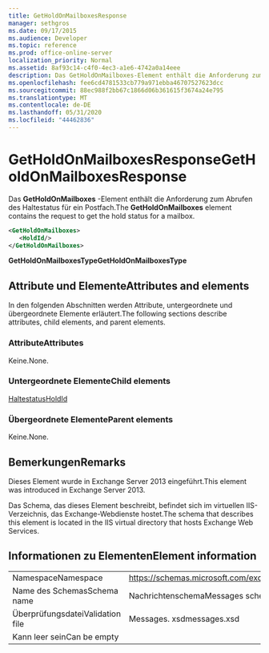 ```yaml
---
title: GetHoldOnMailboxesResponse
manager: sethgros
ms.date: 09/17/2015
ms.audience: Developer
ms.topic: reference
ms.prod: office-online-server
localization_priority: Normal
ms.assetid: 8af93c14-c4f0-4ec3-a1e6-4742a0a14eee
description: Das GetHoldOnMailboxes-Element enthält die Anforderung zum Abrufen des Haltestatus für ein Postfach.
ms.openlocfilehash: fee6cd4781533cb779a971ebba46707527623dcc
ms.sourcegitcommit: 88ec988f2bb67c1866d06b361615f3674a24e795
ms.translationtype: MT
ms.contentlocale: de-DE
ms.lasthandoff: 05/31/2020
ms.locfileid: "44462836"
---
```

# <a name="getholdonmailboxesresponse"></a><span data-ttu-id="40669-103">GetHoldOnMailboxesResponse</span><span class="sxs-lookup"><span data-stu-id="40669-103">GetHoldOnMailboxesResponse</span></span>

<span data-ttu-id="40669-104">Das **GetHoldOnMailboxes** -Element enthält die Anforderung zum Abrufen des Haltestatus für ein Postfach.</span><span class="sxs-lookup"><span data-stu-id="40669-104">The **GetHoldOnMailboxes** element contains the request to get the hold status for a mailbox.</span></span> 
  
```XML
<GetHoldOnMailboxes>
   <HoldId/>
</GetHoldOnMailboxes>
```

 <span data-ttu-id="40669-105">**GetHoldOnMailboxesType**</span><span class="sxs-lookup"><span data-stu-id="40669-105">**GetHoldOnMailboxesType**</span></span>
## <a name="attributes-and-elements"></a><span data-ttu-id="40669-106">Attribute und Elemente</span><span class="sxs-lookup"><span data-stu-id="40669-106">Attributes and elements</span></span>

<span data-ttu-id="40669-107">In den folgenden Abschnitten werden Attribute, untergeordnete und übergeordnete Elemente erläutert.</span><span class="sxs-lookup"><span data-stu-id="40669-107">The following sections describe attributes, child elements, and parent elements.</span></span>
  
### <a name="attributes"></a><span data-ttu-id="40669-108">Attribute</span><span class="sxs-lookup"><span data-stu-id="40669-108">Attributes</span></span>

<span data-ttu-id="40669-109">Keine.</span><span class="sxs-lookup"><span data-stu-id="40669-109">None.</span></span>
  
### <a name="child-elements"></a><span data-ttu-id="40669-110">Untergeordnete Elemente</span><span class="sxs-lookup"><span data-stu-id="40669-110">Child elements</span></span>

[<span data-ttu-id="40669-111">Haltestatus</span><span class="sxs-lookup"><span data-stu-id="40669-111">HoldId</span></span>](holdid.md)
  
### <a name="parent-elements"></a><span data-ttu-id="40669-112">Übergeordnete Elemente</span><span class="sxs-lookup"><span data-stu-id="40669-112">Parent elements</span></span>

<span data-ttu-id="40669-113">Keine.</span><span class="sxs-lookup"><span data-stu-id="40669-113">None.</span></span>
  
## <a name="remarks"></a><span data-ttu-id="40669-114">Bemerkungen</span><span class="sxs-lookup"><span data-stu-id="40669-114">Remarks</span></span>

<span data-ttu-id="40669-115">Dieses Element wurde in Exchange Server 2013 eingeführt.</span><span class="sxs-lookup"><span data-stu-id="40669-115">This element was introduced in Exchange Server 2013.</span></span>
  
<span data-ttu-id="40669-116">Das Schema, das dieses Element beschreibt, befindet sich im virtuellen IIS-Verzeichnis, das Exchange-Webdienste hostet.</span><span class="sxs-lookup"><span data-stu-id="40669-116">The schema that describes this element is located in the IIS virtual directory that hosts Exchange Web Services.</span></span>
  
## <a name="element-information"></a><span data-ttu-id="40669-117">Informationen zu Elementen</span><span class="sxs-lookup"><span data-stu-id="40669-117">Element information</span></span>

|||
|:-----|:-----|
|<span data-ttu-id="40669-118">Namespace</span><span class="sxs-lookup"><span data-stu-id="40669-118">Namespace</span></span>  <br/> |https://schemas.microsoft.com/exchange/services/2006/messages  <br/> |
|<span data-ttu-id="40669-119">Name des Schemas</span><span class="sxs-lookup"><span data-stu-id="40669-119">Schema name</span></span>  <br/> |<span data-ttu-id="40669-120">Nachrichtenschema</span><span class="sxs-lookup"><span data-stu-id="40669-120">Messages schema</span></span>  <br/> |
|<span data-ttu-id="40669-121">Überprüfungsdatei</span><span class="sxs-lookup"><span data-stu-id="40669-121">Validation file</span></span>  <br/> |<span data-ttu-id="40669-122">Messages. xsd</span><span class="sxs-lookup"><span data-stu-id="40669-122">messages.xsd</span></span>  <br/> |
|<span data-ttu-id="40669-123">Kann leer sein</span><span class="sxs-lookup"><span data-stu-id="40669-123">Can be empty</span></span>  <br/> ||
   


